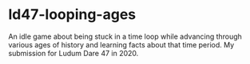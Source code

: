 # ld47-looping-ages
An idle game about being stuck in a time loop while advancing through various ages of history and learning facts about that time period. My submission for Ludum Dare 47 in 2020.
